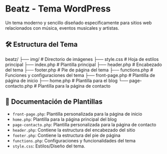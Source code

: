 # Beatz - Tema WordPress

Un tema moderno y sencillo diseñado específicamente para sitios web relacionados con música, eventos musicales y artistas.
## 🛠️ Estructura del Tema

beatz/
├── img/               # Directorio de imágenes
├── style.css         # Hoja de estilos principal
├── index.php         # Plantilla principal
├── header.php        # Encabezado del tema
├── footer.php        # Pie de página del tema
├── functions.php     # Funciones y configuraciones del tema
├── front-page.php    # Plantilla de página de inicio
├── home.php         # Plantilla para el blog
└── page-contacto.php # Plantilla para la página de contacto

## 📝 Documentación de Plantillas

- `front-page.php`: Plantilla personalizada para la página de inicio
- `home.php`: Plantilla para la página principal del blog
- `page-contacto.php`: Plantilla personalizada para la página de contacto
- `header.php`: Contiene la estructura del encabezado del sitio
- `footer.php`: Contiene la estructura del pie de página
- `functions.php`: Configuraciones y funcionalidades del tema
- `style.css`: Estilos/Diseño del tema.